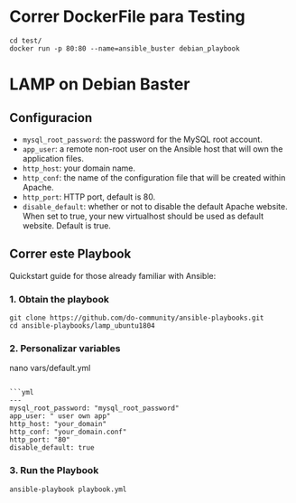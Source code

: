 # Correr DockerFile para Testing 
```shell
cd test/
docker run -p 80:80 --name=ansible_buster debian_playbook
```
# LAMP on Debian Baster

## Configuracion

- `mysql_root_password`: the password for the MySQL root account.
- `app_user`: a remote non-root user on the Ansible host that will own the application files.
- `http_host`: your domain name.
- `http_conf`: the name of the configuration file that will be created within Apache.
- `http_port`: HTTP port, default is 80.
- `disable_default`: whether or not to disable the default Apache website. When set to true, your new virtualhost should be used as default website. Default is true.


## Correr este Playbook

Quickstart guide for those already familiar with Ansible:

### 1. Obtain the playbook
```shell
git clone https://github.com/do-community/ansible-playbooks.git
cd ansible-playbooks/lamp_ubuntu1804
```

### 2. Personalizar variables

nano vars/default.yml
```

```yml
---
mysql_root_password: "mysql_root_password"
app_user: " user own app"
http_host: "your_domain"
http_conf: "your_domain.conf"
http_port: "80"
disable_default: true
```

### 3. Run the Playbook

```command
ansible-playbook playbook.yml
```
